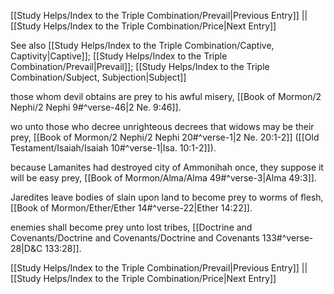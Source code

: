 [[Study Helps/Index to the Triple Combination/Prevail|Previous Entry]]  ||  [[Study Helps/Index to the Triple Combination/Price|Next Entry]]

 See also [[Study Helps/Index to the Triple Combination/Captive, Captivity|Captive]]; [[Study Helps/Index to the Triple Combination/Prevail|Prevail]]; [[Study Helps/Index to the Triple Combination/Subject, Subjection|Subject]]

 those whom devil obtains are prey to his awful misery, [[Book of Mormon/2 Nephi/2 Nephi 9#^verse-46|2 Ne. 9:46]].

 wo unto those who decree unrighteous decrees that widows may be their prey, [[Book of Mormon/2 Nephi/2 Nephi 20#^verse-1|2 Ne. 20:1-2]] ([[Old Testament/Isaiah/Isaiah 10#^verse-1|Isa. 10:1-2]]).

 because Lamanites had destroyed city of Ammonihah once, they suppose it will be easy prey, [[Book of Mormon/Alma/Alma 49#^verse-3|Alma 49:3]].

 Jaredites leave bodies of slain upon land to become prey to worms of flesh, [[Book of Mormon/Ether/Ether 14#^verse-22|Ether 14:22]].

 enemies shall become prey unto lost tribes, [[Doctrine and Covenants/Doctrine and Covenants/Doctrine and Covenants 133#^verse-28|D&C 133:28]].

[[Study Helps/Index to the Triple Combination/Prevail|Previous Entry]]  ||  [[Study Helps/Index to the Triple Combination/Price|Next Entry]]
